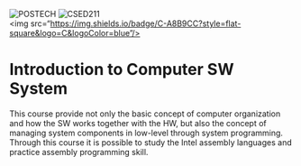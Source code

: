 ![POSTECH](https://img.shields.io/badge/POSTECH-%239a034c)
![CSED211](https://img.shields.io/badge/CSED211-gray) <br>
<img src=“https://img.shields.io/badge/C-A8B9CC?style=flat-square&logo=C&logoColor=blue”/>

# Introduction to Computer SW System

This course provide not only the basic concept of computer organization and how the SW works together with the HW, 
but also the concept of managing system components in low-level through system programming. 
Through this course it is possible to study the Intel assembly languages and practice assembly programming skill.
